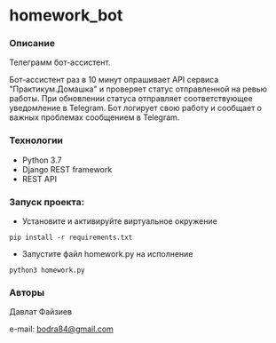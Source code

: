 # homework_bot
### Описание
Телеграмм бот-ассистент.

Бот-ассистент раз в 10 минут опрашивает API сервиса "Практикум.Домашка" и проверяет статус отправленной на ревью работы. При обновлении статуса отправляет соответствующее уведомление в Telegram. Бот логирует свою работу и сообщает о важных проблемах сообщением в Telegram. 

### Технологии
- Python 3.7
- Django REST framework
- REST API

### Запуск проекта:
- Установите и активируйте виртуальное окружение
```
pip install -r requirements.txt
``` 
- Запустите файл homework.py на исполнение
```
python3 homework.py
```
### Авторы
Давлат Файзиев

e-mail: bodra84@gmail.com
